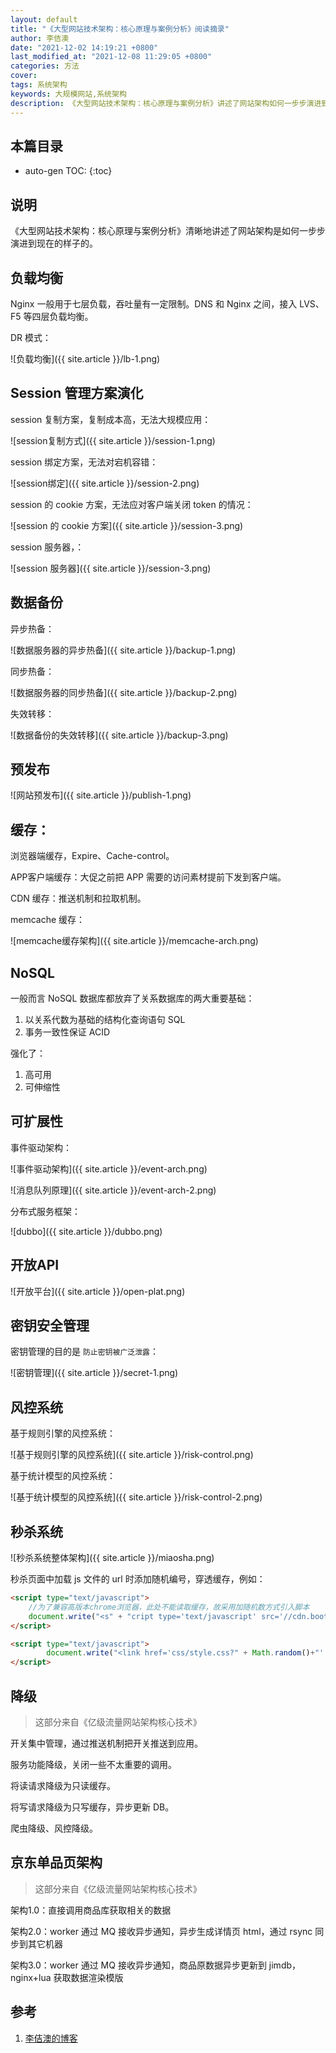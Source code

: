 ```yaml
---
layout: default
title: "《大型网站技术架构：核心原理与案例分析》阅读摘录"
author: 李佶澳
date: "2021-12-02 14:19:21 +0800"
last_modified_at: "2021-12-08 11:29:05 +0800"
categories: 方法
cover:
tags: 系统架构
keywords: 大规模网站,系统架构
description: 《大型网站技术架构：核心原理与案例分析》讲述了网站架构如何一步步演进到现在的样子的
---
```


## 本篇目录

* auto-gen TOC:
{:toc}

## 说明

《大型网站技术架构：核心原理与案例分析》清晰地讲述了网站架构是如何一步步演进到现在的样子的。

## 负载均衡

Nginx 一般用于七层负载，吞吐量有一定限制。DNS 和 Nginx 之间，接入 LVS、F5 等四层负载均衡。

DR 模式：

![负载均衡]({{ site.article }}/lb-1.png)

## Session 管理方案演化

session 复制方案，复制成本高，无法大规模应用：

![session复制方式]({{ site.article }}/session-1.png)

session 绑定方案，无法对宕机容错：

![session绑定]({{ site.article }}/session-2.png)

session 的 cookie 方案，无法应对客户端关闭 token 的情况：

![session 的 cookie 方案]({{ site.article }}/session-3.png)

session 服务器，：

![session 服务器]({{ site.article }}/session-3.png)

## 数据备份

异步热备：

![数据服务器的异步热备]({{ site.article }}/backup-1.png)

同步热备：

![数据服务器的同步热备]({{ site.article }}/backup-2.png)

失效转移：

![数据备份的失效转移]({{ site.article }}/backup-3.png)

## 预发布

![网站预发布]({{ site.article }}/publish-1.png)


## 缓存：

浏览器端缓存，Expire、Cache-control。

APP客户端缓存：大促之前把 APP 需要的访问素材提前下发到客户端。

CDN 缓存：推送机制和拉取机制。

memcache 缓存：

![memcache缓存架构]({{ site.article }}/memcache-arch.png)

## NoSQL

一般而言 NoSQL 数据库都放弃了关系数据库的两大重要基础：

1. 以关系代数为基础的结构化查询语句 SQL
2. 事务一致性保证 ACID

强化了：

1. 高可用
2. 可伸缩性

## 可扩展性

事件驱动架构：

![事件驱动架构]({{ site.article }}/event-arch.png)

![消息队列原理]({{ site.article }}/event-arch-2.png)

分布式服务框架：


![dubbo]({{ site.article }}/dubbo.png)

## 开放API

![开放平台]({{ site.article }}/open-plat.png)

## 密钥安全管理

密钥管理的目的是 `防止密钥被广泛泄露`：

![密钥管理]({{ site.article }}/secret-1.png)

## 风控系统

基于规则引擎的风控系统：

![基于规则引擎的风控系统]({{ site.article }}/risk-control.png)

基于统计模型的风控系统：

![基于统计模型的风控系统]({{ site.article }}/risk-control-2.png)

## 秒杀系统

![秒杀系统整体架构]({{ site.article }}/miaosha.png)


秒杀页面中加载 js 文件的 url 时添加随机编号，穿透缓存，例如：

```html
<script type="text/javascript">
    //为了兼容高版本chrome浏览器，此处不能读取缓存，故采用加随机数方式引入脚本
    document.write("<s" + "cript type='text/javascript' src='//cdn.bootcss.com/jquery/3.3.1/jquery.min.js?" + Math.random() + "'></s" + "cript>");
</script>

<script type="text/javascript">
        document.write("<link href='css/style.css?" + Math.random()+"' rel='stylesheet'>");
</script>
```

## 降级

>这部分来自《亿级流量网站架构核心技术》

开关集中管理，通过推送机制把开关推送到应用。

服务功能降级，关闭一些不太重要的调用。

将读请求降级为只读缓存。

将写请求降级为只写缓存，异步更新 DB。

爬虫降级、风控降级。

## 京东单品页架构

>这部分来自《亿级流量网站架构核心技术》

架构1.0：直接调用商品库获取相关的数据

架构2.0：worker 通过  MQ 接收异步通知，异步生成详情页 html，通过 rsync 同步到其它机器

架构3.0：worker 通过  MQ 接收异步通知，商品原数据异步更新到 jimdb，nginx+lua 获取数据渲染模版


## 参考

1. [李佶澳的博客][1]

[1]: https://www.lijiaocn.com "李佶澳的博客"

